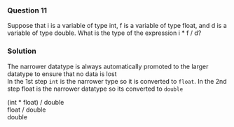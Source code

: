 ### Question 11

Suppose that i is a variable of type int, f is a variable of type float, and d is a variable of type double. What is the type of the expression i * f / d?

### Solution

The narrower datatype is always automatically promoted to the larger datatype to ensure that no data is lost  
In the 1st step `int` is the narrower type so it is converted to `float`. In the 2nd step float is the narrower datatype so its converted to `double`

(int * float) / double  
float / double  
double
